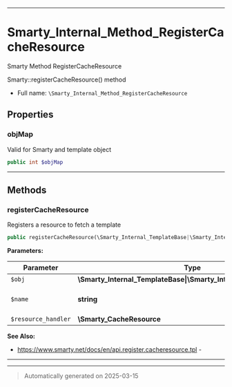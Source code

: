 ***

# Smarty_Internal_Method_RegisterCacheResource

Smarty Method RegisterCacheResource

Smarty::registerCacheResource() method

* Full name: `\Smarty_Internal_Method_RegisterCacheResource`



## Properties


### objMap

Valid for Smarty and template object

```php
public int $objMap
```






***

## Methods


### registerCacheResource

Registers a resource to fetch a template

```php
public registerCacheResource(\Smarty_Internal_TemplateBase|\Smarty_Internal_Template|\Smarty $obj, string $name, \Smarty_CacheResource $resource_handler): \Smarty|\Smarty_Internal_Template
```








**Parameters:**

| Parameter | Type | Description |
|-----------|------|-------------|
| `$obj` | **\Smarty_Internal_TemplateBase&#124;\Smarty_Internal_Template&#124;\Smarty** |  |
| `$name` | **string** | name of resource type |
| `$resource_handler` | **\Smarty_CacheResource** |  |





**See Also:**

* https://www.smarty.net/docs/en/api.register.cacheresource.tpl - 

***


***
> Automatically generated on 2025-03-15
